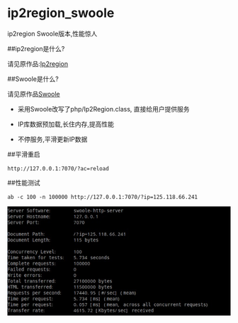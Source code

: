 # ip2region_swoole
ip2region Swoole版本,性能惊人

##ip2region是什么?

请见原作品:[Ip2region](https://github.com/lionsoul2014/ip2region)

##Swoole是什么?

请见原作品[Swoole](https://github.com/swoole/swoole-src)




* 采用Swoole改写了php/Ip2Region.class, 直接给用户提供服务
  
* IP库数据预加载,长住内存,提高性能
* 不停服务,平滑更新IP数据

##平滑重启

    http://127.0.0.1:7070/?ac=reload



##性能测试

```
ab -c 100 -n 100000 http://127.0.0.1:7070/?ip=125.118.66.241
```

![image](https://github.com/Sgenmi/ip2region_swoole/blob/develop/ab-server.jpg)